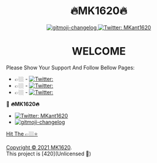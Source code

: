 <h1 align="center">🔥MK1620🔥</h1>
<p align="center">
  </a>
  </a>
  <a href="https://github.com/MadKunt/">
    <img src="https://img.shields.io/badge/GitHub-brightgreen.svg" alt="gitmoji-changelog">
  </a>
  <a href="https://twitter.com/MKant1620">
    <img alt="Twitter: MKant1620" src="https://img.shields.io/twitter/follow/MKant1620.svg?style=social" target="_blank" />
  </a>

<h1 align="center">WELCOME</h1>
<p align="center">

 


Please Show Your Support And Follow Bellow Pages:
- 👉🏼 - <a href="https://twitter.com/">
    <img alt="Twitter: " src="https://img.shields.io/twitter/follow/.svg?style=social" target="_blank" />
  </a>
- 👉🏼 - <a href="https://twitter.com/">
    <img alt="Twitter: " src="https://img.shields.io/twitter/follow/.svg?style=social" target="_blank" />
  </a>
- 👉🏼 - <a href="https://twitter.com/">
    <img alt="Twitter: " src="https://img.shields.io/twitter/follow/.svg?style=social" target="_blank" />
  </a>



👤 **🔥MK1620🔥**

- <a href="https://twitter.com/MKant1620">
    <img alt="Twitter: MKant1620" src="https://img.shields.io/twitter/follow/MKant1620.svg?style=social" target="_blank" />
  </a>
-  <a href="https://github.com/MadKunt/">
    <img src="https://img.shields.io/badge/GitHub-brightgreen.svg" alt="gitmoji-changelog">
  

 Hit The 👉🏼⭐️



Copyright © 2021 [MK1620](https://github.com/Madkunt/).<br />
This project is [420](Unlicensed 🤪) 



<!---
Madkunt/Madkunt is a ✨ special ✨ repository because its `README.md` (this file) appears on your GitHub profile.
You can click the Preview link to take a look at your changes.
--->
